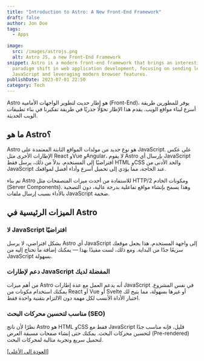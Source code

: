 ```yaml
---
title: "Introduction to Astro: A New Front-End Framework"
draft: false
author: Jon Doe
tags:
  - Apps
 
image:
  src: /images/astrojs.png
  alt: Astro JS, a new Front-End Framework
snippet: Astro is a modern front-end framework that brings an interesting
  paradigm shift in web application development, focusing on sending less
  JavaScript and leveraging modern browser features.
publishDate: 2023-07-01 22:50
category: Tech
---
```


Astro هو إطار حديث لتطوير الواجهات الأمامية (Front-End)، يوفر للمطورين طريقة أسرع لبناء مواقع الويب. يقدم هذا الإطار تحوّلًا جذريًا في طريقة تفكيرنا في بناء تطبيقات الويب الحديثة.

## ما هو Astro؟

Astro هو نوع جديد من مولدات المواقع الثابتة المعتمدة على JavaScript. على عكس الإطارات الأخرى مثل React وVue وAngular، لا يقوم Astro بإرسال أي JavaScript افتراضيًا إلى المستخدم. بدلاً من ذلك، يرسل فقط HTML وCSS والحد الأدنى من JavaScript عند الحاجة، مما يؤدي إلى تحميل أسرع وأداء أفضل لمواقعك.

تم بناء Astro للاستفادة من أحدث ميزات المتصفحات مثل HTTP/2 ومكونات الخادم (Server Components). وهذا يسمح بإنشاء مواقع تفاعلية بدرجة عالية، دون التضحية بالأداء بسبب إرسال ملفات JavaScript ضخمة.

## الميزات الرئيسية في Astro

### لا JavaScript افتراضيًا

بشكل افتراضي، لا يرسل Astro أي JavaScript إلى واجهة المستخدم. هذا يجعل موقعك سريعًا جدًا من البداية. ومع ذلك، لست مقيدًا بهذا — يمكنك إضافة ما تحتاج إليه من JavaScript بسهولة.

### دعم لإطارات JavaScript المفضلة لديك

من أهم ميزات Astro أنه يدعم العمل مع عدة إطارات JavaScript في نفس المشروع. يمكنك استخدام مكونات من React أو Vue أو Svelte أو غيرها بسهولة، مما يتيح لك اختيار الأداة الأنسب لكل مهمة دون الالتزام بتقنية واحدة فقط.

### مناسب لتحسين محركات البحث (SEO)

نظرًا لأن ناتج Astro هو HTML وCSS فقط مع JavaScript قليل، فإنه مناسب جدًا لتحسين محركات البحث. يمكنك حتى إنشاء صفحات مسبقة العرض (Pre-rendered) لتحميل سريع وتجربة مثالية لمحركات البحث.

<a href="#top">[العودة إلى الأعلى]</a>

